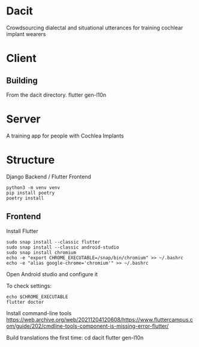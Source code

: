 # Dacit

Crowdsourcing dialectal and situational utterances for training cochlear implant wearers

# Client

## Building

From the dacit directory.
flutter gen-l10n


# Server


A training app for people with Cochlea Implants

# Structure

Django Backend / Flutter Frontend

```
python3 -m venv venv
pip install poetry
poetry install
```

## Frontend

Install Flutter

```
sudo snap install --classic flutter
sudo snap install --classic android-studio
sudo snap install chromium
echo -e "export CHROME_EXECUTABLE=/snap/bin/chromium" >> ~/.bashrc
echo -e "alias google-chrome='chromium'" >> ~/.bashrc
```

Open Android studio and configure it

To check settings:
```
echo $CHROME_EXECUTABLE
flutter doctor
```

Install command-line tools https://web.archive.org/web/20211204120608/https://www.fluttercampus.com/guide/202/cmdline-tools-component-is-missing-error-flutter/

Build translations the first time:
cd dacit
flutter gen-l10n
